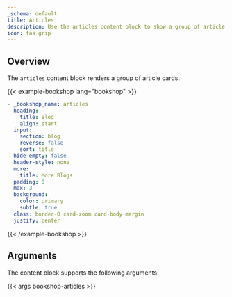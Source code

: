 ```yaml
---
_schema: default
title: Articles
description: Use the articles content block to show a group of article cards.
icon: fas grip
---
```


## Overview

The `articles` content block renders a group of article cards.

<!-- markdownlint-disable MD037 -->
{{< example-bookshop lang="bookshop" >}}

```yml
- _bookshop_name: articles
  heading:
    title: Blog
    align: start
  input:
    section: blog
    reverse: false
    sort: title
  hide-empty: false
  header-style: none
  more:
    title: More Blogs
  padding: 0
  max: 3
  background:
    color: primary
    subtle: true
  class: border-0 card-zoom card-body-margin
  justify: center
```

{{< /example-bookshop >}}
<!-- markdownlint-enable MD037 -->

## Arguments

The content block supports the following arguments:

{{< args bookshop-articles >}}
